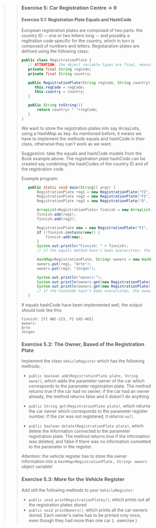 >> ### Exercise 5: Car Registration Centre -> 9
>> #### Exercise 5.1: Registration Plate Equals and HashCode
>>
>>European registration plates are composed of two parts: the country ID -- one or two letters long -- and possibly a regitration code specific for the country, which in turn is composed of numbers and letters. Registaration plates are defined using the following class:
>> ```java
>>public class RegistrationPlate {
>>    // ATTENTION: the object variable types are final, meaning that their value cannot be changed!
>>    private final String regCode;
>>    private final String country;
>>
>>    public RegistrationPlate(String regCode, String country) {
>>       this.regCode = regCode;
>>       this.country = country;
>>    }
>>
>>    public String toString(){
>>        return country+ " "+regCode;
>>    }
>>}
>>```
>>We want to store the registration plates into say ArrayLists, using a HashMap as key. As mentioned before, it means we have to implement the methods equals and hashCode in their class, otherwise they can't work as we want.
>>
>>Suggestion: take the equals and hashCode models from the Book example above. The registration plate hashCode can be created say combining the hashCodes of the country ID and of the registration code.
>>
>>Example program:
>> ```java
>>    public static void main(String[] args) {
>>        RegistrationPlate reg1 = new RegistrationPlate("FI", "ABC-123");
>>        RegistrationPlate reg2 = new RegistrationPlate("FI", "UXE-465");
>>        RegistrationPlate reg3 = new RegistrationPlate("D", "B WQ-431");
>>
>>        ArrayList<RegistrationPlate> finnish = new ArrayList<RegistrationPlate>();
>>        finnish.add(reg1);
>>        finnish.add(reg2);
>>
>>        RegistrationPlate new = new RegistrationPlate("FI", "ABC-123");
>>        if (!finnish.contains(new)) {
>>            finnish.add(new);
>>        }
>>        System.out.println("Finnish: " + finnish);
>>        // if the equals method hasn't been overwritten, the same registration plate is repeated in the list
>>
>>        HashMap<RegistrationPlate, String> owners = new HashMap<RegistrationPlate, String>();
>>        owners.put(reg1, "Arto");
>>        owners.put(reg3, "Jürgen");
>>
>>        System.out.println("owners:");
>>        System.out.println(owners.get(new RegistrationPlate("FI", "ABC-123")));
>>        System.out.println(owners.get(new RegistrationPlate("D", "B WQ-431")));
>>        // if the hashCode hasn't been overwritten, the owners are not found
>>    }
>>```
>> If equals hashCode have been implemented well, the output should look like this: 
>>```output
>>Finnish: [FI ABC-123, FI UXE-465]
>>owners:
>>Arto
>>Jürgen
>>```
>> ### Exercise 5.2: The Owner, Based of the Registration Plate
>>
>> Implement the class `VehicleRegister` which has the following methods:
>>* `public boolean add(RegistrationPlate plate, String owner)`, which adds the parameter owner of the car which corresponds to the parameter registration plate. The method returns true if the car had no owner; if the car had an owner already, the method returns false and it doesn't do anything
>>
>>* `public String get(RegistrationPlate plate)`, which returns the car owner which corresponds to the parameter register number. If the car was not registered, it returns `null`
>>* `public boolean delete(RegistrationPlate plate)`, which delete the information connected to the parameter registration plate. The method returns true if the information was deleted, and false if there was no information connetted to the parameter in the register.
>>
>> *Attention*: the vehicle register has to store the owner information into a `HashMap<RegistrationPlate, String> owners` object variable!
>>
>> ### Exercise 5.3: More for the Vehicle Register
>> Add still the following methods to your `VehicleRegister`:
>>* `public void printRegistrationPlates()`, which prints out all the registration plates stored
>>* `public void printOwners()`, which prints all the car owners stored. Each owner's name has to be printed only once, even though they had more than one car
>{: .exercise }